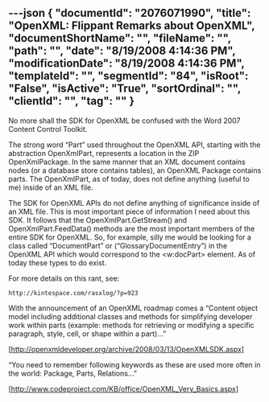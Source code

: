 ---json
{
  "documentId": "2076071990",
  "title": "OpenXML: Flippant Remarks about OpenXML",
  "documentShortName": "",
  "fileName": "",
  "path": "",
  "date": "8/19/2008 4:14:36 PM",
  "modificationDate": "8/19/2008 4:14:36 PM",
  "templateId": "",
  "segmentId": "84",
  "isRoot": "False",
  "isActive": "True",
  "sortOrdinal": "",
  "clientId": "",
  "tag": ""
}
---

No more shall the SDK for OpenXML be confused with the Word 2007 Content Control Toolkit.

The strong word “Part” used throughout the OpenXML API, starting with the abstraction OpenXmlPart, represents a location in the ZIP OpenXmlPackage. In the same manner that an XML document contains nodes (or a database store contains tables), an OpenXML Package contains parts. The OpenXmlPart, as of today, does not define anything (useful to me) inside of an XML file.

The SDK for OpenXML APIs do not define anything of significance inside of an XML file. This is most important piece of information I need about this SDK. It follows that the OpenXmlPart.GetStream() and OpenXmlPart.FeedData() methods are the most important members of the entire SDK for OpenXML. So, for example, silly me would be looking for a class called “DocumentPart” or (“GlossaryDocumentEntry”) in the OpenXML API which would correspond to the &lt;w:docPart&gt; element. As of today these types to do exist.

For more details on this rant, see:

    http://kintespace.com/rasxlog/?p=923

With the announcement of an OpenXML roadmap comes a “Content object model including additional classes and methods for simplifying developer work within parts (example: methods for retrieving or modifying a specific paragraph, style, cell, or shape within a part)…”

[http://openxmldeveloper.org/archive/2008/03/13/OpenXMLSDK.aspx]

“You need to remember following keywords as these are used more often in the world: Package, Parts, Relations…”

[http://www.codeproject.com/KB/office/OpenXML_Very_Basics.aspx]
